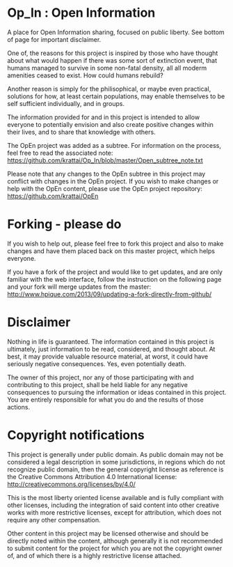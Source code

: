 # Op_In : Open Information
A place for Open Information sharing, focused on public liberty.
See bottom of page for important disclaimer.

One of, the reasons for this project is inspired by those who have thought about what would happen if there was some sort of extinction event, that humans managed to survive in some non-fatal density, all all moderm amenities ceased to exist.  How could humans rebuild?

Another reason is simply for the philisophical, or maybe even practical, solutions for how, at least certain populations, may enable themselves to be self sufficient individually, and in groups.

The information provided for and in this project is intended to allow everyone to potentially envision and also create positive changes within their lives, and to share that knowledge with others.

The OpEn project was added as a subtree.  For information on the process, feel free to read the associated note:
https://github.com/krattai/Op_In/blob/master/Open_subtree_note.txt

Please note that any changes to the OpEn subtree in this project may conflict with changes in the OpEn project.  If you wish to make changes or help with the OpEn content, please use the OpEn project repository:
https://github.com/krattai/OpEn

# Forking - please do
If you wish to help out, please feel free to fork this project and also to make changes and have them placed back on this master project, which helps everyone.

If you have a fork of the project and would like to get updates, and are only familiar with the web interface, follow the instruction on the following page and your fork will merge updates from the master:
http://www.hpique.com/2013/09/updating-a-fork-directly-from-github/

# Disclaimer
Nothing in life is guaranteed.  The information contained in this project is ultimately, just information to be read, considered, and thought about.  At best, it may provide valuable resource material, at worst, it could have seriously negative consequences.  Yes, even potentially death.

The owner of this project, nor any of those participating with and contributing to this project, shall be held liable for any negative consequences to pursuing the information or ideas contained in this project.  You are entirely responsible for what you do and the results of those actions.

# Copyright notifications
This project is generally under public domain.  As public domain may not be considered a legal description in some jurisdictions, in regions which do not recognize public domain, then the general copyright license as reference is the Creative Commons Attribution 4.0 International license:
http://creativecommons.org/licenses/by/4.0/

This is the most liberty oriented license available and is fully compliant with other licenses, including the integration of said content into other creative works with more restrictive licenses, except for attribution, which does not require any other compensation.

Other content in this project may be licensed otherwise and should be directly noted within the content, although generally it is not recommended to submit content for the project for which you are not the copyright owner of, and of which there is a highly restrictive license attached.
